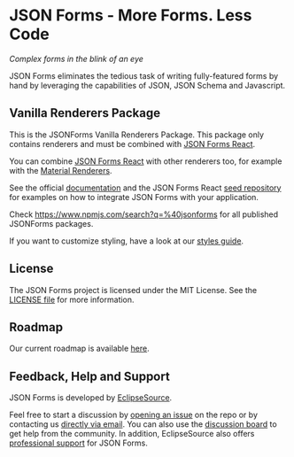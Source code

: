 # JSON Forms - More Forms. Less Code

*Complex forms in the blink of an eye*

JSON Forms eliminates the tedious task of writing fully-featured forms by hand by leveraging the capabilities of JSON, JSON Schema and Javascript.

## Vanilla Renderers Package

This is the JSONForms Vanilla Renderers Package. This package only contains renderers and must be combined with [JSON Forms React](https://github.com/eclipsesource/jsonforms/blob/master/packages/react).

You can combine [JSON Forms React](https://github.com/eclipsesource/jsonforms/blob/master/packages/react) with other renderers too, for example with the [Material Renderers](https://github.com/eclipsesource/jsonforms/blob/master/packages/material-renderers).

See the official [documentation](https://jsonforms.io/docs/integrations/react/) and the JSON Forms React [seed repository](https://github.com/eclipsesource/jsonforms-react-seed) for examples on how to integrate JSON Forms with your application.

Check <https://www.npmjs.com/search?q=%40jsonforms> for all published JSONForms packages.

If you want to customize styling, have a look at our [styles guide](https://github.com/eclipsesource/jsonforms/blob/master/packages/vanilla/Styles.md).

## License

The JSON Forms project is licensed under the MIT License. See the [LICENSE file](https://github.com/eclipsesource/jsonforms/blob/master/LICENSE) for more information.

## Roadmap

Our current roadmap is available [here](https://github.com/eclipsesource/jsonforms/blob/master/ROADMAP.md).

## Feedback, Help and Support

JSON Forms is developed by [EclipseSource](https://eclipsesource.com).

Feel free to start a discussion by [opening an issue](https://github.com/eclipsesource/jsonforms/issues/new/choose) on the repo
or by contacting us [directly via email](mailto:jsonforms@eclipsesource.com?subject=JSON%20Forms).
You can also use the [discussion board](https://spectrum.chat/jsonforms) to get help from the community.
In addition, EclipseSource also offers [professional support](https://jsonforms.io/support) for JSON Forms.
